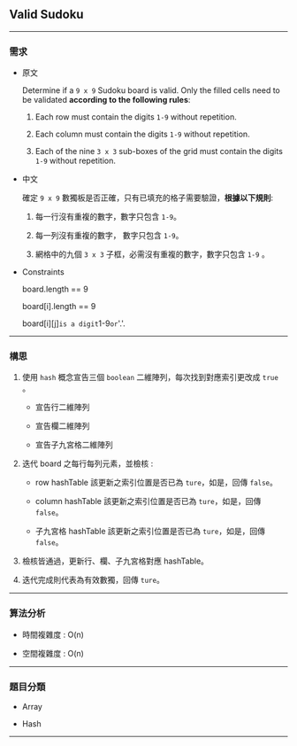 ## Valid Sudoku

---

### 需求

- 原文
  
  Determine if a `9 x 9` Sudoku board is valid. Only the filled cells need to be validated **according to the following rules**:
  
  1. Each row must contain the digits `1-9` without repetition.
  
  2. Each column must contain the digits `1-9` without repetition.
  
  3. Each of the nine `3 x 3` sub-boxes of the grid must contain the digits `1-9` without repetition.

- 中文
  
  確定 `9 x 9` 數獨板是否正確，只有已填充的格子需要驗證，**根據以下規則**:
  
  1. 每一行沒有重複的數字，數字只包含 `1-9`。
  
  2. 每一列沒有重複的數字， 數字只包含 `1-9`。
  
  3. 網格中的九個 `3 x 3` 子框，必需沒有重複的數字，數字只包含 `1-9` 。

- Constraints
  
  board.length == 9
  
  board[i].length == 9
  
  board[i][j]` is a digit `1-9` or `'.'.
  
  

---

### 構思

1. 使用 `hash` 概念宣告三個 `boolean` 二維陣列，每次找到對應索引更改成 `true` 。
   
   - 宣告行二維陣列
   
   - 宣告欄二維陣列
   
   - 宣告子九宮格二維陣列

2. 迭代 board 之每行每列元素，並檢核 :
   
   - row hashTable 該更新之索引位置是否已為 `ture`，如是，回傳 `false`。
   
   - column hashTable 該更新之索引位置是否已為 `ture`，如是，回傳 `false`。
   
   - 子九宮格 hashTable 該更新之索引位置是否已為 `ture`，如是，回傳 `false`。

3. 檢核皆通過，更新行、欄、子九宮格對應 hashTable。

4. 迭代完成則代表為有效數獨，回傳 `ture`。



---

### 算法分析

- 時間複雜度 : O(n)

- 空間複雜度 : O(n)



---

### 題目分類

- Array

- Hash



---




